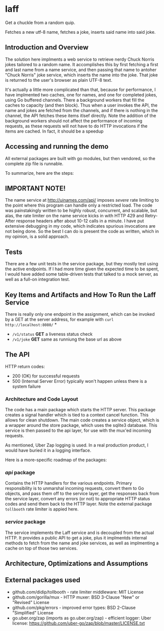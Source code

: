 # laff
Get a chuckle from a random quip.

Fetches a new utf-8 name, fetches a joke, inserts said name into said joke.

## Introduction and Overview
The solution here implments a web service to retrieve nerdy Chuck Norris jokes tailored to a random name.  It accomplishes this by first fetching a first and last name from a name service, and then passing that name to antoher "Chuck Norris" joke service, which inserts the name into the joke.  That joke is returned to the user's browser as plain UTF-8 text.

It's actually a little more complicated than that, because for performance, I have implmented two caches, one for names, and one for completed jokes, using Go buffered channels.  There a background workers that fill the caches to capacity (and then block).  Thus when a user invokes the API, the name and jokes are fetched from the channels, and if there is nothing in the channel, the API fetches these items itlsef directly.  Note the addition of the background workers should not affect the performance of incoming requests, as these requests will not have to do HTTP invocations if the items are cached.  In fact, it should be a speedup


## Accessing and running the demo

All external packages are built with go modules, but then vendored, so the complete zip file is runnable.

To summarize, here are the steps:

## IMPORTANT NOTE!

The name service at http://uinames.com/api/ imposes *severe* rate limiting to the point where this program can handle only a restricted load.  The code was painstakingly written to be highly robust, concurrent, and scalable, but alas, the rate limiter on the name service kicks in with HTTP 429 and Retry-After response headers after about 10-12 calls in a minute.  I have put extensive debugging in my code, which indicates spurious invocations are not being done.  So the best I can do is present the code as written, which in my opinion, is a solid approach.

## Tests
There are a few unit tests in the service package, but they mostly test using the active endpoints.  If I had more time given the expected time to be spent, I would have added some table-driven tests that talked to a mock server, as well as a full-on integration test.

## Key Items and Artifacts and How To Run the Laff Service
There is really only one endpoint in the assignment, which can be invoked by a GET at the server address, for example with `curl http://localhost:8080/`
* 
* `/v1/status` **GET** a liveness status check
* `/v1/joke`   **GET** same as runniung the base url as above

## The API

HTTP return codes:
* 200 (OK) for successful requests
* 500 (Internal Server Error) typically won't happen unless there is a system failure

### Architecture and Code Layout
The code has a main package which starts the HTTP server. This package creates a signal handler which is tied to a context cancel function. This allows for clean shutdown. The main code creates a service object, which is a wrapper around the store package, which uses the sqlite3 database. This service is then passed to the api layer, for use with the mux'ed incoming requests.

As mentioned, Uber Zap logging is used. In a real production product, I would have buried it in a logging interface.

Here is a more-specific roadmap of the packages:

### *api* package
Contains the HTTP handlers for the various endpoints. Primary responsibility is to unmarshal incoming requests, convert them to Go objects, and pass them off to the service layer, get the responses back from the service layer, convert any errors (or not) to appropriate HTTP status codes and send them back to the HTTP layer.  Note the external package `tollbooth` rate limiter is appied here.

### *service* package
The service implements the Laff service and is decoupled from the actual HTTP.  It provides a public API to get a joke, plus it implmentds internal methods to fetch from the name and joke services, as well as implmenting a cache on top of those two services.

## Architecture, Optimizations and Assumptions


## External packages used

* github.com/didip/tollbooth - rate limiter middleware: MIT License
* github.com/gorilla/mux - HTTP muxer: BSD 3-Clause "New" or "Revised" License
* github.com/pkg/errors - improved error types: BSD 2-Clause "Simplified" License
* go.uber.org/zap (imports as go.uber.org/zap) - efficient logger: Uber license: https://github.com/uber-go/zap/blob/master/LICENSE.txt
